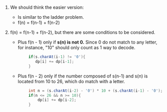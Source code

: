 1. We should think the easier version:
    - Is similar to the ladder problem.
    - f(n) = f(n-1) + f(n-2)
  
2. f(n) = f(n-1) + f(n-2), but there are some conditions to be considered.
    - Plus f(n - 1) only if **s(n) is not 0.**
    Since 0 do not match to any letter, for instance, "10" should only count as 1 way to decode.
    ```java
            if(s.charAt(i-1) != '0'){
               dp[i] += dp[i-1];
            }
    ```
    - Plus f(n - 2) only if the number composed of s(n-1) and s(n) is located from 10 to 26, which do match with a letter.
    ```java
            int n = (s.charAt(i-2) - '0') * 10 + (s.charAt(i-1) - '0');
            if(n <= 26 && n >= 10){
                dp[i] += dp[i-2];
            }
    ```
